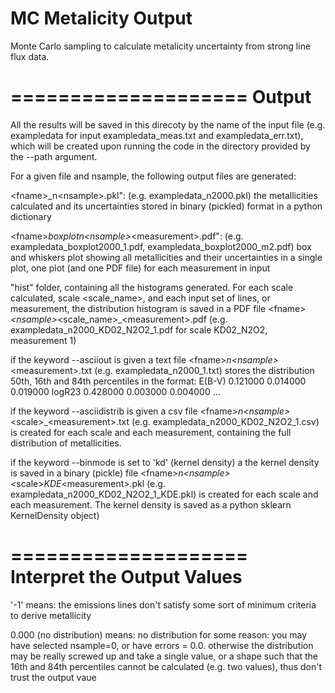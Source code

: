 MC Metalicity Output
====================

Monte Carlo sampling to calculate metalicity uncertainty from strong line flux data.

====================
Output
====================
All the results will be saved in this direcoty by the name of the input file (e.g. exampledata for input exampledata_meas.txt and exampledata_err.txt), which will be created upon running the code in the directory provided by the --path argument.

For a given file <fname> and nsample, the following output files are generated:

\<fname\>_n\<nsample\>.pkl": (e.g. exampledata_n2000.pkl) the metallicities calculated and its uncertainties stored in binary (pickled) format in a python dictionary

\<fname\>_boxplotn\<nsample\>_\<measurement\>.pdf": (e.g. exampledata_boxplot2000_1.pdf, exampledata_boxplot2000_m2.pdf) box and whiskers plot showing all metallicities and their uncertainties in a single plot, one plot (and one PDF file) for each measurement in input 

"hist" folder, containing all the histograms generated. For each scale calculated, scale <scale_name>, and each input set of lines, or measurement, the distribution histogram is saved in a PDF file \<fname\>_\<nsample\>_\<scale_name\>_\<measurement\>.pdf (e.g. exampledata_n2000_KD02_N2O2_1.pdf for scale KD02_N2O2, measurement 1)

if the keyword --asciiout is given a text file \<fname\>_n\<nsample\>_\<measurement\>.txt (e.g. exampledata_n2000_1.txt) stores the distribution 50th, 16th and 84th percentiles in the format: 
E(B-V)	 0.121000	 0.014000	 0.019000
logR23	 0.428000	 0.003000	 0.004000
...

if the keyword --asciidistrib is given a csv file \<fname\>_n\<nsample\>_\<scale\>_\<measurement\>.txt (e.g. exampledata_n2000_KD02_N2O2_1.csv) is created for each scale and each measurement, containing the full distribution of metallicities. 

if the keyword --binmode is set to 'kd' (kernel density) a the kernel density is saved in a binary (pickle) file \<fname\>_n\<nsample\>_\<scale\>_KDE_\<measurement\>.pkl (e.g. exampledata_n2000_KD02_N2O2_1_KDE.pkl) is created for each scale and each measurement. The kernel density is saved as a python sklearn KernelDensity object)



====================
Interpret the Output Values
====================
 
'-1' means: the emissions lines don't satisfy some sort of minimum criteria to derive metallicity  

0.000 (no distribution) means: no distribution for some reason: you may have selected nsample=0, or have errors = 0.0. otherwise  the distribution may be really screwed up and take a single value, or a shape such that the 16th and 84th percentiles cannot be calculated (e.g. two values), thus don't trust the output vaue 
